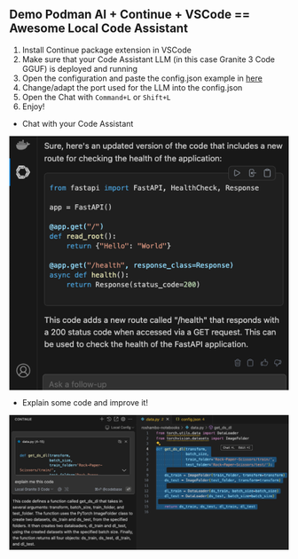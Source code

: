 ## Demo Podman AI + Continue + VSCode == Awesome Local Code Assistant


1. Install Continue package extension in VSCode
2. Make sure that your Code Assistant LLM (in this case Granite 3 Code GGUF) is deployed and running
3. Open the configuration and paste the config.json example in [here](config.json)
4. Change/adapt the port used for the LLM into the config.json
5. Open the Chat with `Command+L` or `Shift+L`
6. Enjoy! 

* Chat with your Code Assistant

<img align="center" width="950" src="../../docs/images/image2.png">

* Explain some code and improve it!

<img align="center" width="950" src="../../docs/images/image3.png">
